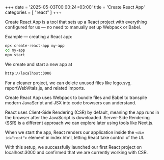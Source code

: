+++
date = '2025-05-03T00:00:24+03:00'
title = 'Create React App'
categories = [ "react" ]
+++

Create React App is a tool that sets up a React project with everything configured for us — no need to manually set up Webpack or Babel.

Example — creating a React app:

```bash
npx create-react-app my-app
cd my-app
npm start
```

We create and start a new app at 
```bash
http://localhost:3000
```

For a cleaner project, we can delete unused files like logo.svg, reportWebVitals.js, and related imports.

Create React App uses Webpack to bundle files and Babel to transpile modern JavaScript and JSX into code browsers can understand.

React uses Client-Side Rendering (CSR) by default, meaning the app runs in the browser after the JavaScript is downloaded. Server-Side Rendering (SSR) is a different approach we can explore later using tools like Next.js.

When we start the app, React renders our application inside the `<div id="root">` element in index.html, letting React take control of the UI.

With this setup, we successfully launched our first React project on localhost:3000 and confirmed that we are currently working with CSR.
